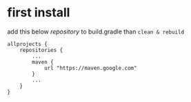 # first install
add this below _repository_ to build.gradle than `clean & rebuild`
```
allprojects {
    repositories {
        ...
        maven {
            url "https://maven.google.com"
        }
        ...
    }
}
```


